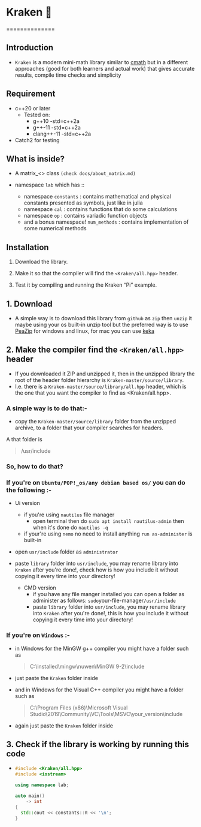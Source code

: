 # Kraken :octopus:

==============

## Introduction

- `Kraken` is a modern mini-math library similar to [cmath][] but in a different approaches (good for both learners and actual work) that gives accurate results, compile time checks and simplicity

## Requirement

- c++20 or later
  - Tested on:
    - g++10 -std=c++2a
    - g++-11 -std=c++2a
    - clang++-11 -std=c++2a
- Catch2 for testing

## What is inside?

- A matrix_<> class `(check docs/about_matrix.md)`

- namespace `lab` which has ::

  - namespace `constants` : contains mathematical and physical constants presented as symbols, just like in julia
  - namespace `cal`       : contains functions that do some calculations
  - namespace `op`        : contains variadic function objects
  - and a bonus namespace! `num_methods` : contains implementation of some numerical methods

## Installation

1. Download the library.
2. Make it so that the compiler will find the `<Kraken/all.hpp>` header.

3. Test it by compiling and running the Kraken “Pi” example.

## 1. Download

- A simple way is to download this library from `github` as `zip` then `unzip` it maybe using your os built-in unzip tool but the preferred way is to use [PeaZip][] for windows and linux, for mac you can use [keka][]

## 2. Make the compiler find the `<Kraken/all.hpp>` header

- If you downloaded it ZIP and unzipped it, then in the unzipped library the root of the header folder hierarchy is `Kraken-master/source/library`.
- I.e. there is a `Kraken-master/source/library/all.hpp` header, which is the one that you want the compiler to find as <Kraken/all.hpp>.

### A simple way is to do that:-

- copy the `Kraken-master/source/library` folder from the unzipped archive, to a folder that your compiler searches for headers.

A that folder is
> /usr/include

### So, how to do that?

### If you're on `Ubuntu/POP!_os/any debian based os/` you can do the following :-

- Ui version
  - if you're using `nautilus` file manager
    - open terminal then do `sudo apt install nautilus-admin` then when it's done do `nautilus -q`
  - if your're using `nemo` no need to install anything `run as-administer` is built-in
- open `usr/include` folder as `administrator`
- paste `library` folder into `usr/include`, you may rename library into `Kraken` after you're done!, check how is how you include it without copying it every time into your directory!

  - CMD version
    - if you have any file manger installed you can open a folder as administer as follows:
      `sudo`your-file-manager` /usr/include `
    - paste `library` folder into `usr/include`, you may rename library into `Kraken` after you're done!, this is how you include it without copying it every time into your directory!

### If you're on `Windows` :-

- in Windows for the MinGW g++ compiler you might have a folder such as
  > C:\installed\mingw\nuwen\MinGW 9-2\include
- just paste the `Kraken` folder inside

- and in Windows for the Visual C++ compiler you might have a folder such as
  > C:\Program Files (x86)\Microsoft Visual Studio\2019\Community\VC\Tools\MSVC\your_version\include
- again just paste the `Kraken` folder inside

## 3. Check if the library is working by running this code

- ```cpp
  #include <Kraken/all.hpp>
  #include <iostream>

  using namespace lab;

  auto main()
      -> int
  {
    std::cout << constants::π << '\n';
  }
  ```

[cmath]: https://en.cppreference.com/w/cpp/header/cmath
[PeaZip]: https://peazip.github.io/
[keka]: https://www.keka.io/en/

